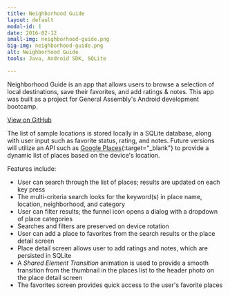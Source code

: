 ```yaml
---
title: Neighborhood Guide
layout: default
modal-id: 1
date: 2016-02-12
small-img: neighborhood-guide.png
big-img: neighborhood-guide.png
alt: Neighborhood Guide
tools: Java, Android SDK, SQLite

---
```


Neighborhood Guide is an app that allows users to browse a selection of 
local destinations, save their favorites, and add ratings & notes. This
app was built as a project for General Assembly's Android development bootcamp.

<div class="center-links">
    <a class="btn btn-md btn-outline github-project-link" href="https://github.com/charlesdrews/Neighborhood-Guide" target="_blank">
        <i class="fa fa-github"></i>
        <span class="small">View on GitHub</span>
    </a>
</div>

The list of sample locations is stored locally in a SQLite database, along with
user input such as favorite status, rating, and notes. Future versions will
utilize an API such as [Google Places](https://developers.google.com/places/){:target="_blank"}
to provide a dynamic list of places based on the device's location.

Features include:

  * User can search through the list of places; results are updated on each key press
  * The multi-criteria search looks for the keyword(s) in place name, location, neighborhood, and category
  * User can filter results; the funnel icon opens a dialog with a dropdown of place categories
  * Searches and filters are preserved on device rotation
  * User can add a place to favorites from the search results or the place detail screen
  * Place detail screen allows user to add ratings and notes, which are persisted in SQLite
  * A *Shared Element Transition* animation is used to provide a smooth transition from the thumbnail in the places list to the header photo on the place detail screen
  * The favorites screen provides quick access to the user's favorite places
